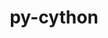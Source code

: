---
title: "py-cython"
layout: cache
categories: [package, develop-2023-06-25]
meta: {"versions": ["0.29.35", "3.0.0a9"], "compilers": ["gcc@=11.1.0", "gcc@=11.3.0", "gcc@=12.1.0", "gcc@=7.3.1", "gcc@=7.5.0", "oneapi@=2023.1.0"], "oss": ["amzn2", "ubuntu18.04", "ubuntu20.04", "ubuntu22.04"], "platforms": ["linux"], "targets": ["aarch64", "neoverse_n1", "ppc64le", "x86_64", "x86_64_v3"], "stacks": ["aws-ahug", "aws-ahug-aarch64", "aws-isc", "aws-isc-aarch64", "data-vis-sdk", "e4s", "e4s-oneapi", "e4s-power", "ml-linux-x86_64-cpu", "ml-linux-x86_64-cuda", "ml-linux-x86_64-rocm", "radiuss", "root", "tutorial"], "num_specs": 25, "num_specs_by_stack": {"ml-linux-x86_64-cuda": 2, "ml-linux-x86_64-cpu": 2, "root": 25, "ml-linux-x86_64-rocm": 2, "aws-isc": 1, "e4s": 4, "data-vis-sdk": 2, "e4s-oneapi": 2, "e4s-power": 5, "aws-isc-aarch64": 2, "aws-ahug-aarch64": 2, "tutorial": 1, "radiuss": 3, "aws-ahug": 1}}
spec_details: [{"hash": "i4nzhfqkwsz7swgxzadka2kz7j7i7wgk", "compiler": "gcc@=11.3.0", "versions": ["0.29.35"], "os": "ubuntu22.04", "platform": "linux", "target": "x86_64_v3", "variants": ["build_system=python_pip"], "stacks": ["ml-linux-x86_64-cuda", "ml-linux-x86_64-cpu", "root", "ml-linux-x86_64-rocm"], "size": "-", "tarball": "https://binaries.spack.io/releases/develop-2023-06-25/build_cache/linux-ubuntu22.04-x86_64_v3/gcc-11.3.0/py-cython-0.29.35/linux-ubuntu22.04-x86_64_v3-gcc-11.3.0-py-cython-0.29.35-i4nzhfqkwsz7swgxzadka2kz7j7i7wgk.spack"}, {"hash": "dtleoblaohtqmae53gbastx6whnmalmp", "compiler": "gcc@=7.3.1", "versions": ["0.29.35"], "os": "amzn2", "platform": "linux", "target": "x86_64_v3", "variants": ["build_system=python_pip"], "stacks": ["aws-isc", "root"], "size": "-", "tarball": "https://binaries.spack.io/releases/develop-2023-06-25/build_cache/linux-amzn2-x86_64_v3/gcc-7.3.1/py-cython-0.29.35/linux-amzn2-x86_64_v3-gcc-7.3.1-py-cython-0.29.35-dtleoblaohtqmae53gbastx6whnmalmp.spack"}, {"hash": "22pwfwqsbxaoui7fuy5xu7uqahshhqf3", "compiler": "gcc@=11.1.0", "versions": ["0.29.35"], "os": "ubuntu20.04", "platform": "linux", "target": "x86_64_v3", "variants": ["build_system=python_pip"], "stacks": ["e4s", "root"], "size": "-", "tarball": "https://binaries.spack.io/releases/develop-2023-06-25/build_cache/linux-ubuntu20.04-x86_64_v3/gcc-11.1.0/py-cython-0.29.35/linux-ubuntu20.04-x86_64_v3-gcc-11.1.0-py-cython-0.29.35-22pwfwqsbxaoui7fuy5xu7uqahshhqf3.spack"}, {"hash": "cxmlsrm7rhtsrcpz3xx5frp7otazpr6r", "compiler": "gcc@=11.1.0", "versions": ["0.29.35"], "os": "ubuntu20.04", "platform": "linux", "target": "x86_64_v3", "variants": ["build_system=python_pip"], "stacks": ["e4s", "root"], "size": "-", "tarball": "https://binaries.spack.io/releases/develop-2023-06-25/build_cache/linux-ubuntu20.04-x86_64_v3/gcc-11.1.0/py-cython-0.29.35/linux-ubuntu20.04-x86_64_v3-gcc-11.1.0-py-cython-0.29.35-cxmlsrm7rhtsrcpz3xx5frp7otazpr6r.spack"}, {"hash": "w3pnjwphkdmmwnetvaojw5d6wdjuuwo2", "compiler": "gcc@=11.1.0", "versions": ["0.29.35"], "os": "ubuntu20.04", "platform": "linux", "target": "x86_64_v3", "variants": ["build_system=python_pip"], "stacks": ["e4s", "root"], "size": "-", "tarball": "https://binaries.spack.io/releases/develop-2023-06-25/build_cache/linux-ubuntu20.04-x86_64_v3/gcc-11.1.0/py-cython-0.29.35/linux-ubuntu20.04-x86_64_v3-gcc-11.1.0-py-cython-0.29.35-w3pnjwphkdmmwnetvaojw5d6wdjuuwo2.spack"}, {"hash": "fegfdav54423ybblsln5rs6ryfmnpipa", "compiler": "gcc@=11.1.0", "versions": ["0.29.35"], "os": "ubuntu20.04", "platform": "linux", "target": "x86_64_v3", "variants": ["build_system=python_pip"], "stacks": ["data-vis-sdk", "root"], "size": "-", "tarball": "https://binaries.spack.io/releases/develop-2023-06-25/build_cache/linux-ubuntu20.04-x86_64_v3/gcc-11.1.0/py-cython-0.29.35/linux-ubuntu20.04-x86_64_v3-gcc-11.1.0-py-cython-0.29.35-fegfdav54423ybblsln5rs6ryfmnpipa.spack"}, {"hash": "745wjke4ln55qv7rqc7eijqar7nzfw2a", "compiler": "oneapi@=2023.1.0", "versions": ["0.29.35"], "os": "ubuntu20.04", "platform": "linux", "target": "x86_64", "variants": ["build_system=python_pip"], "stacks": ["e4s-oneapi", "root"], "size": "-", "tarball": "https://binaries.spack.io/releases/develop-2023-06-25/build_cache/linux-ubuntu20.04-x86_64/oneapi-2023.1.0/py-cython-0.29.35/linux-ubuntu20.04-x86_64-oneapi-2023.1.0-py-cython-0.29.35-745wjke4ln55qv7rqc7eijqar7nzfw2a.spack"}, {"hash": "swsi6hueqr7mkr7esac7q53huah5pxvr", "compiler": "gcc@=11.1.0", "versions": ["0.29.35"], "os": "ubuntu20.04", "platform": "linux", "target": "ppc64le", "variants": ["build_system=python_pip"], "stacks": ["e4s-power", "root"], "size": "-", "tarball": "https://binaries.spack.io/releases/develop-2023-06-25/build_cache/linux-ubuntu20.04-ppc64le/gcc-11.1.0/py-cython-0.29.35/linux-ubuntu20.04-ppc64le-gcc-11.1.0-py-cython-0.29.35-swsi6hueqr7mkr7esac7q53huah5pxvr.spack"}, {"hash": "lpqzbuaqgjdeo4rruyduigghcl4ojoif", "compiler": "gcc@=7.3.1", "versions": ["0.29.35"], "os": "amzn2", "platform": "linux", "target": "aarch64", "variants": ["build_system=python_pip"], "stacks": ["aws-isc-aarch64", "root"], "size": "-", "tarball": "https://binaries.spack.io/releases/develop-2023-06-25/build_cache/linux-amzn2-aarch64/gcc-7.3.1/py-cython-0.29.35/linux-amzn2-aarch64-gcc-7.3.1-py-cython-0.29.35-lpqzbuaqgjdeo4rruyduigghcl4ojoif.spack"}, {"hash": "6ey5ybuxpnw7e6svxinp2jmmnf45bqfq", "compiler": "gcc@=11.1.0", "versions": ["0.29.35"], "os": "ubuntu20.04", "platform": "linux", "target": "ppc64le", "variants": ["build_system=python_pip"], "stacks": ["e4s-power", "root"], "size": "-", "tarball": "https://binaries.spack.io/releases/develop-2023-06-25/build_cache/linux-ubuntu20.04-ppc64le/gcc-11.1.0/py-cython-0.29.35/linux-ubuntu20.04-ppc64le-gcc-11.1.0-py-cython-0.29.35-6ey5ybuxpnw7e6svxinp2jmmnf45bqfq.spack"}, {"hash": "mvfj2zdw2ccmib7x6lrpevub4hfp4jqb", "compiler": "gcc@=7.3.1", "versions": ["0.29.35"], "os": "amzn2", "platform": "linux", "target": "aarch64", "variants": ["build_system=python_pip"], "stacks": ["aws-ahug-aarch64", "root"], "size": "-", "tarball": "https://binaries.spack.io/releases/develop-2023-06-25/build_cache/linux-amzn2-aarch64/gcc-7.3.1/py-cython-0.29.35/linux-amzn2-aarch64-gcc-7.3.1-py-cython-0.29.35-mvfj2zdw2ccmib7x6lrpevub4hfp4jqb.spack"}, {"hash": "2euehkh4iafz3qob6bem6c4c323revxl", "compiler": "gcc@=11.3.0", "versions": ["0.29.35"], "os": "ubuntu22.04", "platform": "linux", "target": "x86_64_v3", "variants": ["build_system=python_pip"], "stacks": ["ml-linux-x86_64-cuda", "ml-linux-x86_64-cpu", "root", "ml-linux-x86_64-rocm"], "size": "-", "tarball": "https://binaries.spack.io/releases/develop-2023-06-25/build_cache/linux-ubuntu22.04-x86_64_v3/gcc-11.3.0/py-cython-0.29.35/linux-ubuntu22.04-x86_64_v3-gcc-11.3.0-py-cython-0.29.35-2euehkh4iafz3qob6bem6c4c323revxl.spack"}, {"hash": "uycqk7hfkqsodo63s4l57djjuiuw723u", "compiler": "oneapi@=2023.1.0", "versions": ["0.29.35"], "os": "ubuntu20.04", "platform": "linux", "target": "x86_64", "variants": ["build_system=python_pip"], "stacks": ["e4s-oneapi", "root"], "size": "-", "tarball": "https://binaries.spack.io/releases/develop-2023-06-25/build_cache/linux-ubuntu20.04-x86_64/oneapi-2023.1.0/py-cython-0.29.35/linux-ubuntu20.04-x86_64-oneapi-2023.1.0-py-cython-0.29.35-uycqk7hfkqsodo63s4l57djjuiuw723u.spack"}, {"hash": "ze6sz5gpled3p2oodfmj5db57rpkxexk", "compiler": "gcc@=11.1.0", "versions": ["0.29.35"], "os": "ubuntu20.04", "platform": "linux", "target": "ppc64le", "variants": ["build_system=python_pip"], "stacks": ["e4s-power", "root"], "size": "-", "tarball": "https://binaries.spack.io/releases/develop-2023-06-25/build_cache/linux-ubuntu20.04-ppc64le/gcc-11.1.0/py-cython-0.29.35/linux-ubuntu20.04-ppc64le-gcc-11.1.0-py-cython-0.29.35-ze6sz5gpled3p2oodfmj5db57rpkxexk.spack"}, {"hash": "sthui7xmc67j2fezcthg6llfkc2jbg67", "compiler": "gcc@=7.3.1", "versions": ["0.29.35"], "os": "amzn2", "platform": "linux", "target": "neoverse_n1", "variants": ["build_system=python_pip"], "stacks": ["aws-isc-aarch64", "root"], "size": "-", "tarball": "https://binaries.spack.io/releases/develop-2023-06-25/build_cache/linux-amzn2-neoverse_n1/gcc-7.3.1/py-cython-0.29.35/linux-amzn2-neoverse_n1-gcc-7.3.1-py-cython-0.29.35-sthui7xmc67j2fezcthg6llfkc2jbg67.spack"}, {"hash": "5agnbgik74gpb6xqbhjcbaxidhlwhr45", "compiler": "gcc@=11.1.0", "versions": ["0.29.35"], "os": "ubuntu20.04", "platform": "linux", "target": "x86_64_v3", "variants": ["build_system=python_pip"], "stacks": ["data-vis-sdk", "root"], "size": "-", "tarball": "https://binaries.spack.io/releases/develop-2023-06-25/build_cache/linux-ubuntu20.04-x86_64_v3/gcc-11.1.0/py-cython-0.29.35/linux-ubuntu20.04-x86_64_v3-gcc-11.1.0-py-cython-0.29.35-5agnbgik74gpb6xqbhjcbaxidhlwhr45.spack"}, {"hash": "l7jcmsubkfvpdpapndhmr5bkiipc7o3v", "compiler": "gcc@=11.1.0", "versions": ["0.29.35"], "os": "ubuntu20.04", "platform": "linux", "target": "ppc64le", "variants": ["build_system=python_pip"], "stacks": ["e4s-power", "root"], "size": "-", "tarball": "https://binaries.spack.io/releases/develop-2023-06-25/build_cache/linux-ubuntu20.04-ppc64le/gcc-11.1.0/py-cython-0.29.35/linux-ubuntu20.04-ppc64le-gcc-11.1.0-py-cython-0.29.35-l7jcmsubkfvpdpapndhmr5bkiipc7o3v.spack"}, {"hash": "nfzm2kt4yb6uf4wamjrp3pxkccsipupa", "compiler": "gcc@=11.1.0", "versions": ["0.29.35"], "os": "ubuntu20.04", "platform": "linux", "target": "x86_64_v3", "variants": ["build_system=python_pip"], "stacks": ["e4s", "root"], "size": "-", "tarball": "https://binaries.spack.io/releases/develop-2023-06-25/build_cache/linux-ubuntu20.04-x86_64_v3/gcc-11.1.0/py-cython-0.29.35/linux-ubuntu20.04-x86_64_v3-gcc-11.1.0-py-cython-0.29.35-nfzm2kt4yb6uf4wamjrp3pxkccsipupa.spack"}, {"hash": "w3u4h5hjw4fnm4je7pc64t6ph4j2nwwv", "compiler": "gcc@=12.1.0", "versions": ["0.29.35"], "os": "ubuntu22.04", "platform": "linux", "target": "x86_64_v3", "variants": ["build_system=python_pip"], "stacks": ["root", "tutorial"], "size": "-", "tarball": "https://binaries.spack.io/releases/develop-2023-06-25/build_cache/linux-ubuntu22.04-x86_64_v3/gcc-12.1.0/py-cython-0.29.35/linux-ubuntu22.04-x86_64_v3-gcc-12.1.0-py-cython-0.29.35-w3u4h5hjw4fnm4je7pc64t6ph4j2nwwv.spack"}, {"hash": "qdlwaj4gafkokdyzxrjekn272lekxose", "compiler": "gcc@=7.5.0", "versions": ["0.29.35"], "os": "ubuntu18.04", "platform": "linux", "target": "x86_64_v3", "variants": ["build_system=python_pip"], "stacks": ["radiuss", "root"], "size": "-", "tarball": "https://binaries.spack.io/releases/develop-2023-06-25/build_cache/linux-ubuntu18.04-x86_64_v3/gcc-7.5.0/py-cython-0.29.35/linux-ubuntu18.04-x86_64_v3-gcc-7.5.0-py-cython-0.29.35-qdlwaj4gafkokdyzxrjekn272lekxose.spack"}, {"hash": "ul3vi26muhpwfb55fncyjjtcn4gh25r7", "compiler": "gcc@=7.5.0", "versions": ["0.29.35"], "os": "ubuntu18.04", "platform": "linux", "target": "x86_64_v3", "variants": ["build_system=python_pip"], "stacks": ["radiuss", "root"], "size": "-", "tarball": "https://binaries.spack.io/releases/develop-2023-06-25/build_cache/linux-ubuntu18.04-x86_64_v3/gcc-7.5.0/py-cython-0.29.35/linux-ubuntu18.04-x86_64_v3-gcc-7.5.0-py-cython-0.29.35-ul3vi26muhpwfb55fncyjjtcn4gh25r7.spack"}, {"hash": "l5mqovcalbbye6ullkaolu6pn7m7hssp", "compiler": "gcc@=7.3.1", "versions": ["0.29.35"], "os": "amzn2", "platform": "linux", "target": "x86_64_v3", "variants": ["build_system=python_pip"], "stacks": ["root", "aws-ahug"], "size": "-", "tarball": "https://binaries.spack.io/releases/develop-2023-06-25/build_cache/linux-amzn2-x86_64_v3/gcc-7.3.1/py-cython-0.29.35/linux-amzn2-x86_64_v3-gcc-7.3.1-py-cython-0.29.35-l5mqovcalbbye6ullkaolu6pn7m7hssp.spack"}, {"hash": "cwtd7q4lz72vbuynpw4m5dvpd6ac3k5m", "compiler": "gcc@=7.3.1", "versions": ["0.29.35"], "os": "amzn2", "platform": "linux", "target": "neoverse_n1", "variants": ["build_system=python_pip"], "stacks": ["aws-ahug-aarch64", "root"], "size": "-", "tarball": "https://binaries.spack.io/releases/develop-2023-06-25/build_cache/linux-amzn2-neoverse_n1/gcc-7.3.1/py-cython-0.29.35/linux-amzn2-neoverse_n1-gcc-7.3.1-py-cython-0.29.35-cwtd7q4lz72vbuynpw4m5dvpd6ac3k5m.spack"}, {"hash": "3s4dok3ip2e3fsdx3tvxmrf6ystuxgvg", "compiler": "gcc@=7.5.0", "versions": ["0.29.35"], "os": "ubuntu18.04", "platform": "linux", "target": "x86_64_v3", "variants": ["build_system=python_pip"], "stacks": ["radiuss", "root"], "size": "-", "tarball": "https://binaries.spack.io/releases/develop-2023-06-25/build_cache/linux-ubuntu18.04-x86_64_v3/gcc-7.5.0/py-cython-0.29.35/linux-ubuntu18.04-x86_64_v3-gcc-7.5.0-py-cython-0.29.35-3s4dok3ip2e3fsdx3tvxmrf6ystuxgvg.spack"}, {"hash": "au6winq3cjp76u4gl7gryx4va4od4fsy", "compiler": "gcc@=11.1.0", "versions": ["3.0.0a9"], "os": "ubuntu20.04", "platform": "linux", "target": "ppc64le", "variants": ["build_system=python_pip"], "stacks": ["e4s-power", "root"], "size": "-", "tarball": "https://binaries.spack.io/releases/develop-2023-06-25/build_cache/linux-ubuntu20.04-ppc64le/gcc-11.1.0/py-cython-3.0.0a9/linux-ubuntu20.04-ppc64le-gcc-11.1.0-py-cython-3.0.0a9-au6winq3cjp76u4gl7gryx4va4od4fsy.spack"}]
---